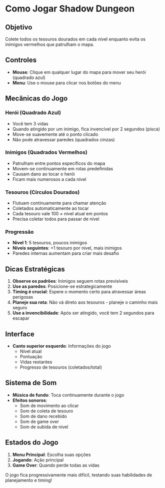 # Como Jogar Shadow Dungeon

## Objetivo
Colete todos os tesouros dourados em cada nível enquanto evita os inimigos vermelhos que patrulham o mapa.

## Controles
- **Mouse**: Clique em qualquer lugar do mapa para mover seu herói (quadrado azul)
- **Menu**: Use o mouse para clicar nos botões do menu

## Mecânicas do Jogo

### Herói (Quadrado Azul)
- Você tem 3 vidas
- Quando atingido por um inimigo, fica invencível por 2 segundos (pisca)
- Move-se suavemente até o ponto clicado
- Não pode atravessar paredes (quadrados cinzas)

### Inimigos (Quadrados Vermelhos)
- Patrulham entre pontos específicos do mapa
- Movem-se continuamente em rotas predefinidas
- Causam dano ao tocar o herói
- Ficam mais numerosos a cada nível

### Tesouros (Círculos Dourados)
- Flutuam continuamente para chamar atenção
- Coletados automaticamente ao tocar
- Cada tesouro vale 100 × nível atual em pontos
- Precisa coletar todos para passar de nível

### Progressão
- **Nível 1**: 5 tesouros, poucos inimigos
- **Níveis seguintes**: +1 tesouro por nível, mais inimigos
- Paredes internas aumentam para criar mais desafio

## Dicas Estratégicas
1. **Observe os padrões**: Inimigos seguem rotas previsíveis
2. **Use as paredes**: Posicione-se estrategicamente
3. **Timing é crucial**: Espere o momento certo para atravessar áreas perigosas
4. **Planeje sua rota**: Não vá direto aos tesouros - planeje o caminho mais seguro
5. **Use a invencibilidade**: Após ser atingido, você tem 2 segundos para escapar

## Interface
- **Canto superior esquerdo**: Informações do jogo
  - Nível atual
  - Pontuação
  - Vidas restantes
  - Progresso de tesouros (coletados/total)

## Sistema de Som
- **Música de fundo**: Toca continuamente durante o jogo
- **Efeitos sonoros**:
  - Som de movimento ao clicar
  - Som de coleta de tesouro
  - Som de dano recebido
  - Som de game over
  - Som de subida de nível

## Estados do Jogo
1. **Menu Principal**: Escolha suas opções
2. **Jogando**: Ação principal
3. **Game Over**: Quando perde todas as vidas

O jogo fica progressivamente mais difícil, testando suas habilidades de planejamento e timing!
